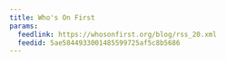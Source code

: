 ```yaml
---
title: Who's On First
params:
  feedlink: https://whosonfirst.org/blog/rss_20.xml
  feedid: 5ae5844933001485599725af5c8b5686
---
```

